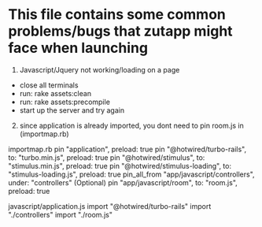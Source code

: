 # This file contains some common problems/bugs that zutapp might face when launching

1. Javascript/Jquery not working/loading on a page
- close all terminals
- run: rake assets:clean
- run: rake assets:precompile
- start up the server and try again

2. since application is already imported, you dont need to pin room.js in (importmap.rb)

importmap.rb
pin "application", preload: true
pin "@hotwired/turbo-rails", to: "turbo.min.js", preload: true
pin "@hotwired/stimulus", to: "stimulus.min.js", preload: true
pin "@hotwired/stimulus-loading", to: "stimulus-loading.js", preload: true
pin_all_from "app/javascript/controllers", under: "controllers"
(Optional) pin "app/javascript/room", to: "room.js", preload: true

javascript/application.js
import "@hotwired/turbo-rails"
import "./controllers"
import "./room.js"

